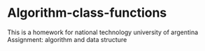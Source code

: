 # Algorithm-class-functions

This is a homework for national technology university of argentina
Assignment: algorithm and data structure

